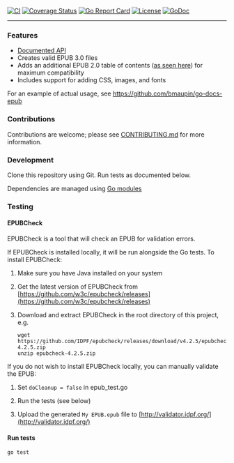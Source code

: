 [![CI](https://github.com/go-shiori/go-epub/workflows/CI/badge.svg)](github.com/go-shiori/go-epub/actions)
[![Coverage Status](https://coveralls.io/repos/github/go-shiori/go-epub/badge.svg)](https://coveralls.io/github/go-shiori/go-epub)
[![Go Report Card](https://goreportcard.com/badge/github.com/go-shiori/go-epub)](https://goreportcard.com/report/github.com/go-shiori/go-epub)
[![License](https://img.shields.io/badge/license-MIT-blue.svg)](https://github.com/go-shiori/go-epub/blob/master/LICENSE)
[![GoDoc](https://godoc.org/github.com/go-shiori/go-epub?status.svg)](https://godoc.org/github.com/go-shiori/go-epub)

---

### Features
- [Documented API](https://godoc.org/github.com/go-shiori/go-epub)
- Creates valid EPUB 3.0 files
- Adds an additional EPUB 2.0 table of contents ([as seen here](https://github.com/bmaupin/epub-samples)) for maximum compatibility
- Includes support for adding CSS, images, and fonts

For an example of actual usage, see https://github.com/bmaupin/go-docs-epub

### Contributions

Contributions are welcome; please see [CONTRIBUTING.md](CONTRIBUTING.md) for more information.

### Development

Clone this repository using Git. Run tests as documented below.

Dependencies are managed using [Go modules](https://golang.org/ref/mod)

### Testing

#### EPUBCheck

EPUBCheck is a tool that will check an EPUB for validation errors.

If EPUBCheck is installed locally, it will be run alongside the Go tests. To install EPUBCheck:

1. Make sure you have Java installed on your system

1. Get the latest version of EPUBCheck from [https://github.com/w3c/epubcheck/releases](https://github.com/w3c/epubcheck/releases)

1. Download and extract EPUBCheck in the root directory of this project, e.g.

   ```
   wget https://github.com/IDPF/epubcheck/releases/download/v4.2.5/epubcheck-4.2.5.zip
   unzip epubcheck-4.2.5.zip
   ```

If you do not wish to install EPUBCheck locally, you can manually validate the EPUB:

1. Set `doCleanup = false` in epub_test.go

1. Run the tests (see below)

1. Upload the generated `My EPUB.epub` file to [http://validator.idpf.org/](http://validator.idpf.org/)

#### Run tests

```
go test
```
